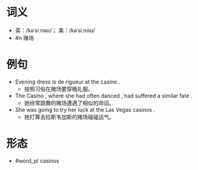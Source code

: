 # 词义
- 英：/kəˈsiːnəʊ/； 美：/kəˈsiːnoʊ/
- #n 赌场
# 例句
- Evening dress is de rigueur at the casino .
	- 按照习俗在赌场要穿晚礼服。
- The Casino , where she had often danced , had suffered a similar fate .
	- 她经常跳舞的赌场遭遇了相似的命运。
- She was going to try her luck at the Las Vegas casinos .
	- 她打算去拉斯韦加斯的赌场碰碰运气。
# 形态
- #word_pl casinos

